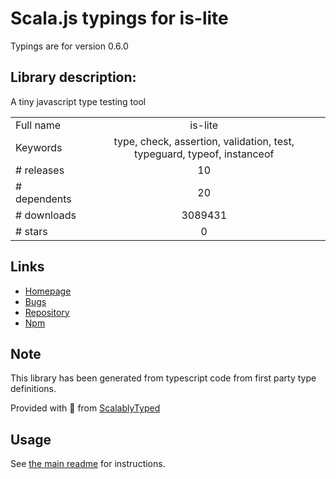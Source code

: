 
# Scala.js typings for is-lite

Typings are for version 0.6.0

## Library description:
A tiny javascript type testing tool

|                    |                 |
| ------------------ | :-------------: |
| Full name          | is-lite |
| Keywords           | type, check, assertion, validation, test, typeguard, typeof, instanceof |
| # releases         | 10 |
| # dependents       | 20 |
| # downloads        | 3089431 |
| # stars            | 0 |

## Links
- [Homepage](https://github.com/gilbarbara/is-lite#readme)
- [Bugs](https://github.com/gilbarbara/is-lite/issues)
- [Repository](https://github.com/gilbarbara/is-lite)
- [Npm](https://www.npmjs.com/package/is-lite)
    


## Note
This library has been generated from typescript code from first party type definitions.

Provided with :purple_heart: from [ScalablyTyped](https://github.com/oyvindberg/ScalablyTyped)

## Usage
See [the main readme](../../readme.md) for instructions.


